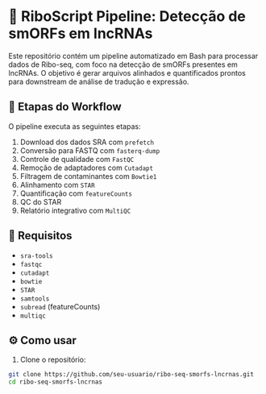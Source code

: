 # 🧬 RiboScript Pipeline: Detecção de smORFs em lncRNAs

Este repositório contém um pipeline automatizado em Bash para processar dados de Ribo-seq, com foco na detecção de smORFs presentes em lncRNAs. O objetivo é gerar arquivos alinhados e quantificados prontos para downstream de análise de tradução e expressão.




## 🔁 Etapas do Workflow

O pipeline executa as seguintes etapas:

1. Download dos dados SRA com `prefetch`
2. Conversão para FASTQ com `fasterq-dump`
3. Controle de qualidade com `FastQC`
4. Remoção de adaptadores com `Cutadapt`
5. Filtragem de contaminantes com `Bowtie1`
6. Alinhamento com `STAR`
7. Quantificação com `featureCounts`
8. QC do STAR
9. Relatório integrativo com `MultiQC`

## 🧪 Requisitos

- `sra-tools`
- `fastqc`
- `cutadapt`
- `bowtie`
- `STAR`
- `samtools`
- `subread` (featureCounts)
- `multiqc`

## ⚙️ Como usar

1. Clone o repositório:
```bash
git clone https://github.com/seu-usuario/ribo-seq-smorfs-lncrnas.git
cd ribo-seq-smorfs-lncrnas
